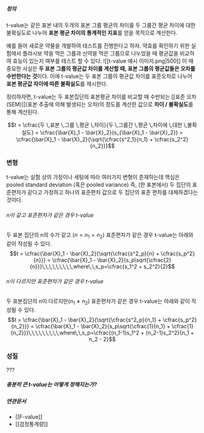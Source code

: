 ##### 정의
t-value는 같은 표본 내의 두개의 표본 그룹 평균의 차이를 두 그룹간 평균 차이에 대한 불확실도로 나누어 **표본 평균 차이의 통계적인 지표**를 얻을 목적으로 계산한다.

예를 들어 새로운 약물을 개발하여 테스트를 진행한다고 하자. 약효를 확인하기 위한 실험에서 플라시보 약을 먹은 그룹과 신약을 먹은 그룹으로 나누었을 때 평균값을 비교하여 효능이 있는지 여부를 테스트 할 수 있다.
![[t-value 예시 이미지.png|500]]
이 때 중요한 사실은 **두 표본 그룹의 평균값 차이를 계산할 때, 표본 그룹의 평균값들은 오차를 수반한다는 것**이다. 
이에 t-value는 두 표본 그룹의 평균값 차이를 표준오차로 나누어 **표본 평균값 차이에 따른 불확실도**를 제시한다.

정리하자면, t-value는 두 표본집단의 표본평균 차이를 비교할 때 수반되는 [[표준 오차(SEM)]](표본 추출에 의해 발생되는 오차)의 정도를 계산한 값으로 **차이 / 불확실도**를 통해 계산된다. 

$$t = \cfrac{두 \,표본 \,그룹 \,평균 \,차이}{두 \,그룹간 \,평균 \,차이에 \,대한 \,불확실도} = \cfrac{\bar{X}_1 - \bar{X}_2}{s_{\bar{X}_1 - \bar{X}_2}} = \cfrac{\bar{X}_1 - \bar{X}_2}{\sqrt{\cfrac{s^2_1}{n_1} + \cfrac{s_2^2}{n_2}}}$$

### 변형
t-value는 실험 상의 가정이나 세팅에 따라 여러가지 변형이 존재하는데 핵심은 pooled standard deviation (혹은 pooled variance) 즉, (한 표본에서) 두 집단의 표준편차가 같다고 가정하고 하나의 표준편차 값으로 두 집단의 표준 편차를 대체하겠다는 것이다. 

###### n이 같고 표준편차가 같은 경우 t-value
두 표본 집단의 n의 수가 같고 ($n = n_1 = n_2$) 표준편차가 같은 경우 t-value는 아래와 같이 작성될 수 있다.
$$t = \cfrac{\bar{X}_1 - \bar{X}_2}{\sqrt{\cfrac{s^2_p}{n} + \cfrac{s_p^2}{n}}} = \cfrac{\bar{X}_1 - \bar{X}_2}{s_p\sqrt{\cfrac{2}{n}}}\,\,\,\,\,\,\,\,\,where\,\,s_p=\cfrac{s_1^2 + s_2^2}{2}$$

###### n이 다르지만 표준편차가 같은 경우 t-value
두 표본집단의 n이 다르지만($n_1 \neq n_2$) 표준편차가 같은 경우 t-value는 아래와 같이 작성될 수 있다.
$$t = \cfrac{\bar{X}_1 - \bar{X}_2}{\sqrt{\cfrac{s^2_p}{n_1} + \cfrac{s_p^2}{n_2}}} = \cfrac{\bar{X}_1 - \bar{X}_2}{s_p\sqrt{\cfrac{1}{n_1} + \cfrac{1}{n_2}}}\,\,\,\,\,\,\,\,\,where\,\,s_p=\cfrac{(n_1-1)s_1^2 + (n_2-1)s_2^2}{n_1 + n_2 - 2}$$


### 성질
???

##### 충분히 큰 t-value는 어떻게 정해지는가?

##### 연관문서
* [[F-value]] 
* [[검정통계량]]